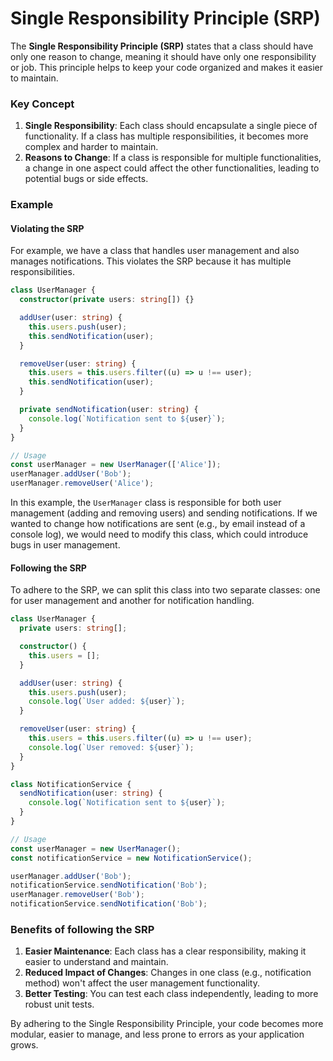 # Single Responsibility Principle (SRP)

The **Single Responsibility Principle (SRP)** states that a class should have only one reason to change, meaning it should have only one responsibility or job. This principle helps to keep your code organized and makes it easier to maintain.

### Key Concept

1. **Single Responsibility**: Each class should encapsulate a single piece of functionality. If a class has multiple responsibilities, it becomes more complex and harder to maintain.
2. **Reasons to Change**: If a class is responsible for multiple functionalities, a change in one aspect could affect the other functionalities, leading to potential bugs or side effects.

### Example

#### Violating the SRP

For example, we have a class that handles user management and also manages notifications. This violates the SRP because it has multiple responsibilities.

```typescript
class UserManager {
  constructor(private users: string[]) {}

  addUser(user: string) {
    this.users.push(user);
    this.sendNotification(user);
  }

  removeUser(user: string) {
    this.users = this.users.filter((u) => u !== user);
    this.sendNotification(user);
  }

  private sendNotification(user: string) {
    console.log(`Notification sent to ${user}`);
  }
}

// Usage
const userManager = new UserManager(['Alice']);
userManager.addUser('Bob');
userManager.removeUser('Alice');
```

In this example, the `UserManager` class is responsible for both user management (adding and removing users) and sending notifications. If we wanted to change how notifications are sent (e.g., by email instead of a console log), we would need to modify this class, which could introduce bugs in user management.

#### Following the SRP

To adhere to the SRP, we can split this class into two separate classes: one for user management and another for notification handling.

```typescript
class UserManager {
  private users: string[];

  constructor() {
    this.users = [];
  }

  addUser(user: string) {
    this.users.push(user);
    console.log(`User added: ${user}`);
  }

  removeUser(user: string) {
    this.users = this.users.filter((u) => u !== user);
    console.log(`User removed: ${user}`);
  }
}

class NotificationService {
  sendNotification(user: string) {
    console.log(`Notification sent to ${user}`);
  }
}

// Usage
const userManager = new UserManager();
const notificationService = new NotificationService();

userManager.addUser('Bob');
notificationService.sendNotification('Bob');
userManager.removeUser('Bob');
notificationService.sendNotification('Bob');
```

### Benefits of following the SRP

1. **Easier Maintenance**: Each class has a clear responsibility, making it easier to understand and maintain.
2. **Reduced Impact of Changes**: Changes in one class (e.g., notification method) won't affect the user management functionality.
3. **Better Testing**: You can test each class independently, leading to more robust unit tests.

By adhering to the Single Responsibility Principle, your code becomes more modular, easier to manage, and less prone to errors as your application grows.
